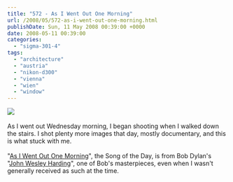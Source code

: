 ```yaml
---
title: "572 - As I Went Out One Morning"
url: /2008/05/572-as-i-went-out-one-morning.html
publishDate: Sun, 11 May 2008 00:39:00 +0000
date: 2008-05-11 00:39:00
categories: 
  - "sigma-301-4"
tags: 
  - "architecture"
  - "austria"
  - "nikon-d300"
  - "vienna"
  - "wien"
  - "window"
---
```

<a href="https://d25zfm9zpd7gm5.cloudfront.net/1200x1200/2008/20080507_081806_ps.jpg" target="_blank"><img src="https://d25zfm9zpd7gm5.cloudfront.net/0600x0600/2008/20080507_081806_ps.jpg"/></a><br/><br/>As I went out Wednesday morning, I began shooting when I walked down the stairs. I shot plenty more images that day, mostly documentary, and this is what stuck with me.<br/><br/>"<a href="http://www.bobdylan.com/songs/wentout.html" target="_blank">As I Went Out One Morning</a>", the Song of the Day, is from Bob Dylan's "<a href="http://www.amazon.com/John-Wesley-Harding-Bob-Dylan/dp/B00026WU5U" target="_blank">John Wesley Harding</a>", one of Bob's masterpieces, even when I wasn't generally received as such at the time.
